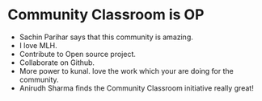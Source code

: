 # Community Classroom is OP

- Sachin Parihar says that this community is amazing. 
- I love MLH.
- Contribute to Open source project.
- Collaborate on Github.
- More power to kunal. love the work which your are doing for the community.
- Anirudh Sharma finds the Community Classroom initiative really great!
